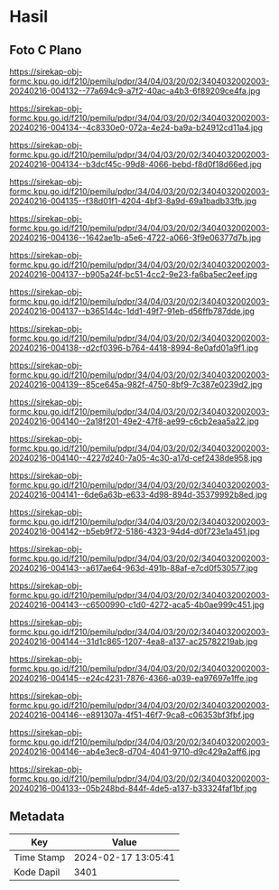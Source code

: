 # Hasil

## Foto C Plano

https://sirekap-obj-formc.kpu.go.id/f210/pemilu/pdpr/34/04/03/20/02/3404032002003-20240216-004132--77a694c9-a7f2-40ac-a4b3-6f89209ce4fa.jpg

https://sirekap-obj-formc.kpu.go.id/f210/pemilu/pdpr/34/04/03/20/02/3404032002003-20240216-004134--4c8330e0-072a-4e24-ba9a-b24912cd11a4.jpg

https://sirekap-obj-formc.kpu.go.id/f210/pemilu/pdpr/34/04/03/20/02/3404032002003-20240216-004134--b3dcf45c-99d8-4066-bebd-f8d0f18d66ed.jpg

https://sirekap-obj-formc.kpu.go.id/f210/pemilu/pdpr/34/04/03/20/02/3404032002003-20240216-004135--f38d01f1-4204-4bf3-8a9d-69a1badb33fb.jpg

https://sirekap-obj-formc.kpu.go.id/f210/pemilu/pdpr/34/04/03/20/02/3404032002003-20240216-004136--1642ae1b-a5e6-4722-a066-3f9e06377d7b.jpg

https://sirekap-obj-formc.kpu.go.id/f210/pemilu/pdpr/34/04/03/20/02/3404032002003-20240216-004137--b905a24f-bc51-4cc2-9e23-fa6ba5ec2eef.jpg

https://sirekap-obj-formc.kpu.go.id/f210/pemilu/pdpr/34/04/03/20/02/3404032002003-20240216-004137--b365144c-1dd1-49f7-91eb-d56ffb787dde.jpg

https://sirekap-obj-formc.kpu.go.id/f210/pemilu/pdpr/34/04/03/20/02/3404032002003-20240216-004138--d2cf0396-b764-4418-8994-8e0afd01a9f1.jpg

https://sirekap-obj-formc.kpu.go.id/f210/pemilu/pdpr/34/04/03/20/02/3404032002003-20240216-004139--85ce645a-982f-4750-8bf9-7c387e0239d2.jpg

https://sirekap-obj-formc.kpu.go.id/f210/pemilu/pdpr/34/04/03/20/02/3404032002003-20240216-004140--2a18f201-49e2-47f8-ae99-c6cb2eaa5a22.jpg

https://sirekap-obj-formc.kpu.go.id/f210/pemilu/pdpr/34/04/03/20/02/3404032002003-20240216-004140--4227d240-7a05-4c30-a17d-cef2438de958.jpg

https://sirekap-obj-formc.kpu.go.id/f210/pemilu/pdpr/34/04/03/20/02/3404032002003-20240216-004141--6de6a63b-e633-4d98-894d-35379992b8ed.jpg

https://sirekap-obj-formc.kpu.go.id/f210/pemilu/pdpr/34/04/03/20/02/3404032002003-20240216-004142--b5eb9f72-5186-4323-94d4-d0f723e1a451.jpg

https://sirekap-obj-formc.kpu.go.id/f210/pemilu/pdpr/34/04/03/20/02/3404032002003-20240216-004143--a617ae64-963d-491b-88af-e7cd0f530577.jpg

https://sirekap-obj-formc.kpu.go.id/f210/pemilu/pdpr/34/04/03/20/02/3404032002003-20240216-004143--c6500990-c1d0-4272-aca5-4b0ae999c451.jpg

https://sirekap-obj-formc.kpu.go.id/f210/pemilu/pdpr/34/04/03/20/02/3404032002003-20240216-004144--31d1c865-1207-4ea8-a137-ac25782219ab.jpg

https://sirekap-obj-formc.kpu.go.id/f210/pemilu/pdpr/34/04/03/20/02/3404032002003-20240216-004145--e24c4231-7876-4366-a039-ea97697e1ffe.jpg

https://sirekap-obj-formc.kpu.go.id/f210/pemilu/pdpr/34/04/03/20/02/3404032002003-20240216-004146--e891307a-4f51-46f7-9ca8-c06353bf3fbf.jpg

https://sirekap-obj-formc.kpu.go.id/f210/pemilu/pdpr/34/04/03/20/02/3404032002003-20240216-004146--ab4e3ec8-d704-4041-9710-d9c429a2aff6.jpg

https://sirekap-obj-formc.kpu.go.id/f210/pemilu/pdpr/34/04/03/20/02/3404032002003-20240216-004133--05b248bd-844f-4de5-a137-b33324faf1bf.jpg


## Metadata

| Key        | Value               |
| ---------- | ------------------- |
| Time Stamp | 2024-02-17 13:05:41 |
| Kode Dapil | 3401                |




